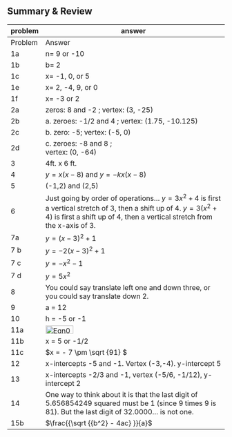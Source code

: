 
## Summary &amp; Review


|problem|answer|
|-------|------|
|Problem|<span class="char-style-override-1">Answer</span>|
|1a|<span>n= 9 or -10</span>|
|1b|<span>b= 2</span>|
|1c|<span>x= -1, 0, or 5</span>|
|1e|<span>x= 2, -4, 9, or 0</span>|
|1f|<span>x= -3 or 2</span>|
|2a|<span>zeros: 8 and -2 ; vertex: (3, -25)</span>|
|2b|<span>a. zeroes: -1/2 and 4 ; vertex: (1.75, -10.125)</span>|
|2c|<span>b. zero: -5; vertex: (-5, 0)</span>|
|2d|<span>c. zeroes: -8 and 8 ; <br>vertex: (0, -64)</span>|
|3|<span>4ft. x 6 ft.</span>|
|4|<span><span>$y = x(x - 8)$</span> </span><span>and</span><span> <span>$y = - kx(x - 8)$</span></span>|
|5|<span>(-1,2) and (2,5)</span>|
|6|<span>Just going by order of opera</span><span>tions… </span><span><span>$y = 3{x^2} + 4$</span> </span><span>is first a </span><span>vertical stretch of 3, then a shift </span><span>up of 4. </span><span><span>$y = 3({x^2} + 4)$</span></span><span> </span><span>is first </span><span>a shift up of 4, then a vertical stretch from the x-axis of 3.</span>|
|7a|<span><span>$y = {(x - 3)^2} + 1$</span></span>|
|7 b|<span><span>$y = - 2{(x - 3)^2} + 1$</span></span>|
|7 c|<span><span>$y = - {x^2} - 1$</span></span>|
|7 d|<span><span>$y = 5{x^2}$</span></span>|
|8|<span>You could say translate left one and down three, or you could say translate down 2.</span>|
|9|<span>a = 12</span>|
|10|<span>h = -5 or -1</span>|
|11a|<span><img class="image" width="64" height="19" src="9-4_Answers_10-5-PRINT-web-images/Eqn009.eps" alt="Eqn009.eps"></span>|
|11b|<span class="char-style-override-2">x</span><span> = 5 or -1/2</span>|
|11c|<span><span>$x = - 7 \pm \sqrt {91} $</span></span>|
|12|<span class="char-style-override-2">x</span><span>-intercepts -5 and -1. Vertex (-3,-4). </span><span class="char-style-override-2">y</span><span>-intercept 5</span>|
|13|<span class="char-style-override-2">x</span><span>-intercepts -2/3 and -1, vertex (-5/6, -1/12), </span><span class="char-style-override-2">y</span><span>-intercept 2</span>|
|14|<span>One way to think about it is that the last digit of 5.656854249 squared must be 1 (since 9 times 9 is 81). But the last digit of 32.0000… is not one. </span>|
|15b|<span><span>$\frac{{\sqrt {{b^2} - 4ac} }}{a}$</span></span>|
